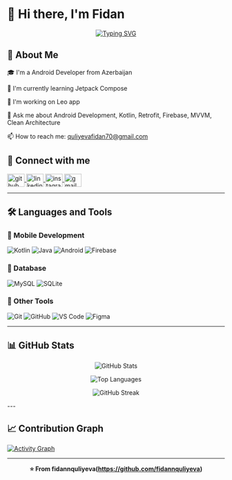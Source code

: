 # 👋 Hi there, I'm Fidan

<div align="center">
  
[![Typing SVG](https://readme-typing-svg.herokuapp.com?font=Fira+Code&pause=1000&color=2E9EF7&center=true&vCenter=true&width=435&lines=AndroidDeveloper;From+Azerbaijan+🇦🇿;Always+learning+new+things)](https://git.io/typing-svg)

</div>

## 🚀 About Me

🎓 I'm a Android Developer from Azerbaijan

🌱 I'm currently learning Jetpack Compose

🔨 I'm working on Leo app 

💬 Ask me about Android Development, Kotlin, Retrofit, Firebase, MVVM, Clean Architecture

📫 How to reach me: quliyevafidan70@gmail.com



## 🔗 Connect with me

<p align="left">
<a href="https://github.com/fidannquliyeva" target="_blank">
  <img align="center" src="https://raw.githubusercontent.com/rahuldkjain/github-profile-readme-generator/master/src/images/icons/Social/github.svg" alt="github" height="30" width="40" />
</a>
<a href="https://linkedin.com/in/fidannquliyeva]" target="_blank">
  <img align="center" src="https://raw.githubusercontent.com/rahuldkjain/github-profile-readme-generator/master/src/images/icons/Social/linked-in-alt.svg" alt="linkedin" height="30" width="40" />
</a>
<a href="https://instagram.com/fidannkulieva" target="_blank">
  <img align="center" src="https://raw.githubusercontent.com/rahuldkjain/github-profile-readme-generator/master/src/images/icons/Social/instagram.svg" alt="instagram" height="30" width="40" />
</a>
<a href="mailto:quliyeavafidan70@gmail.com" target="_blank">
  <img align="center" src="https://upload.wikimedia.org/wikipedia/commons/7/7e/Gmail_icon_%282020%29.svg" alt="gmail" height="30" width="40" />
</a>
</p>

---

## 🛠️ Languages and Tools

### 📱 Mobile Development 
![Kotlin](https://img.shields.io/badge/Kotlin-0095D5?style=for-the-badge&logo=kotlin&logoColor=white)
![Java](https://img.shields.io/badge/Java-ED8B00?style=for-the-badge&logo=openjdk&logoColor=white)
![Android](https://img.shields.io/badge/Android-3DDC84?style=for-the-badge&logo=android&logoColor=white)
![Firebase](https://img.shields.io/badge/Firebase-FFCA28?style=for-the-badge&logo=firebase&logoColor=black)


### 💾 Database 
![MySQL](https://img.shields.io/badge/MySQL-4479A1?style=for-the-badge&logo=mysql&logoColor=white)
![SQLite](https://img.shields.io/badge/SQLite-07405E?style=for-the-badge&logo=sqlite&logoColor=white)

### 🔧 Other Tools
![Git](https://img.shields.io/badge/Git-F05032?style=for-the-badge&logo=git&logoColor=white)
![GitHub](https://img.shields.io/badge/GitHub-181717?style=for-the-badge&logo=github&logoColor=white)
![VS Code](https://img.shields.io/badge/VS_Code-007ACC?style=for-the-badge&logo=visual-studio-code&logoColor=white)
![Figma](https://img.shields.io/badge/Figma-F24E1E?style=for-the-badge&logo=figma&logoColor=white)

---

## 📊 GitHub Stats

<div align="center">
  
![GitHub Stats](https://github-readme-stats.vercel.app/api?username=[GITHUB-USERNAME]&show_icons=true&theme=tokyonight&hide_border=true&count_private=true)

![Top Languages](https://github-readme-stats.vercel.app/api/top-langs/?username=[GITHUB-USERNAME]&layout=compact&theme=tokyonight&hide_border=true)

![GitHub Streak](https://github-readme-streak-stats.herokuapp.com/?user=[GITHUB-USERNAME]&theme=tokyonight&hide_border=true)

</div>
---

## 📈 Contribution Graph

[![Activity Graph](https://github-readme-activity-graph.vercel.app/graph?username=fidannquliyeva&theme=tokyo-night)](https://github.com/fidannquliyeva)

---

<div align="center">
  
**⭐️ From fidannquliyeva(https://github.com/fidannquliyeva)**

</div>
